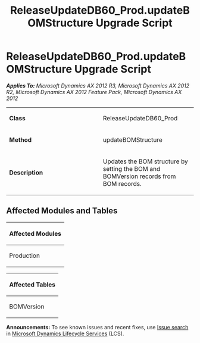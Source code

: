 ﻿---
title: ReleaseUpdateDB60_Prod.updateBOMStructure Upgrade Script
TOCTitle: ReleaseUpdateDB60_Prod.updateBOMStructure Upgrade Script
ms:assetid: 434112e5-5654-085b-d87c-e7167c189500
ms:mtpsurl: https://msdn.microsoft.com/en-us/library/JJ718868(v=AX.60)
ms:contentKeyID: 49707912
ms.date: 05/18/2015
mtps_version: v=AX.60
---

# ReleaseUpdateDB60\_Prod.updateBOMStructure Upgrade Script 


_**Applies To:** Microsoft Dynamics AX 2012 R3, Microsoft Dynamics AX 2012 R2, Microsoft Dynamics AX 2012 Feature Pack, Microsoft Dynamics AX 2012_

<table>
<colgroup>
<col style="width: 50%" />
<col style="width: 50%" />
</colgroup>
<tbody>
<tr class="odd">
<td><p><strong>Class</strong></p></td>
<td><p>ReleaseUpdateDB60_Prod</p></td>
</tr>
<tr class="even">
<td><p><strong>Method</strong></p></td>
<td><p>updateBOMStructure</p></td>
</tr>
<tr class="odd">
<td><p><strong>Description</strong></p></td>
<td><p>Updates the BOM structure by setting the BOM and BOMVersion records from BOM records.</p></td>
</tr>
</tbody>
</table>


## Affected Modules and Tables

<table>
<colgroup>
<col style="width: 100%" />
</colgroup>
<thead>
<tr class="header">
<th><p>Affected Modules</p></th>
</tr>
</thead>
<tbody>
<tr class="odd">
<td><p>Production</p></td>
</tr>
</tbody>
</table>


<table>
<colgroup>
<col style="width: 100%" />
</colgroup>
<thead>
<tr class="header">
<th><p>Affected Tables</p></th>
</tr>
</thead>
<tbody>
<tr class="odd">
<td><p>BOMVersion</p></td>
</tr>
</tbody>
</table>

  
**Announcements:** To see known issues and recent fixes, use [Issue search](http://go.microsoft.com/fwlink/?linkid=389258) in [Microsoft Dynamics Lifecycle Services](http://go.microsoft.com/fwlink/?linkid=306505) (LCS).


